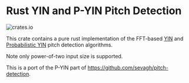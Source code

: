 # Rust YIN and P-YIN Pitch Detection

![crates.io](https://img.shields.io/crates/v/pyin-rs.svg)

This crate contains a pure rust implementation of the FFT-based [YIN](http://audition.ens.fr/adc/pdf/2002_JASA_YIN.pdf) and [Probabilistic YIN](https://www.eecs.qmul.ac.uk/~simond/pub/2014/MauchDixon-PYIN-ICASSP2014.pdf) pitch detection algorithms.

Note only power-of-two input size is supported.

This is a port of the P-YIN part of https://github.com/sevagh/pitch-detection.